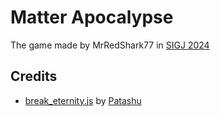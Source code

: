 # Matter Apocalypse
The game made by MrRedShark77 in [SIGJ 2024](https://itch.io/jam/sigj-2024)
## Credits
- [break_eternity.js](https://github.com/Patashu/break_eternity.js/tree/master) by [Patashu](https://github.com/Patashu)